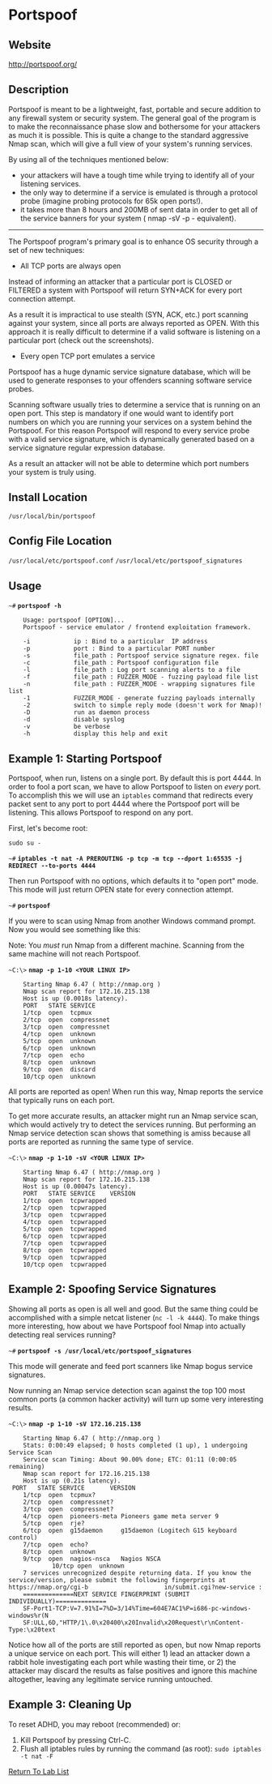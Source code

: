 Portspoof
=========

Website
-------

<http://portspoof.org/>

Description
-----------

Portspoof is meant to be a lightweight, fast, portable and secure addition to any firewall system or security system. The general goal of the program is to make the reconnaissance phase slow and bothersome for your attackers as much it is possible. This is quite a change to the standard aggressive Nmap scan, which will give a full view of your system's running services.

By using all of the techniques mentioned below:

* your attackers will have a tough time while trying to identify all of your listening services.
* the only way to determine if a service is emulated is through a protocol probe (imagine probing protocols for 65k open ports!).
* it takes more than 8 hours and 200MB of sent data in order to get all of the service banners for your system ( nmap -sV -p - equivalent).

---

The Portspoof program's primary goal is to enhance OS security through a set of new techniques:

* All TCP ports are always open

Instead of informing an attacker that a particular port is CLOSED or FILTERED a system with Portspoof will return SYN+ACK for every port connection attempt.

As a result it is impractical to use stealth (SYN, ACK, etc.) port scanning against your system, since all ports are always reported as OPEN. With this approach it is really difficult to determine if a valid software is listening on a particular port (check out the screenshots).

* Every open TCP port emulates a service

Portspoof has a huge dynamic service signature database, which will be used to generate responses to your offenders scanning software service probes.

Scanning software usually tries to determine a service that is running on an open port. This step is mandatory if one would want to identify port numbers on which you are running your services on a system behind the Portspoof. For this reason Portspoof will respond to every service probe with a valid service signature, which is dynamically generated based on a service signature regular expression database.

As a result an attacker will not be able to determine which port numbers your system is truly using.

Install Location
----------------

`/usr/local/bin/portspoof`

Config File Location
--------------------

`/usr/local/etc/portspoof.conf`
`/usr/local/etc/portspoof_signatures`

Usage
-----

`~#` **`portspoof -h`**

        Usage: portspoof [OPTION]...
        Portspoof - service emulator / frontend exploitation framework.

        -i			  ip : Bind to a particular  IP address
        -p			  port : Bind to a particular PORT number
        -s			  file_path : Portspoof service signature regex. file
        -c			  file_path : Portspoof configuration file
        -l			  file_path : Log port scanning alerts to a file
        -f			  file_path : FUZZER_MODE - fuzzing payload file list
        -n			  file_path : FUZZER_MODE - wrapping signatures file list
        -1			  FUZZER_MODE - generate fuzzing payloads internally
        -2			  switch to simple reply mode (doesn't work for Nmap)!
        -D			  run as daemon process
        -d			  disable syslog
        -v			  be verbose
        -h			  display this help and exit



Example 1: Starting Portspoof
-----------------------------

Portspoof, when run, listens on a single port. By default this is port 4444. In order to fool a port scan, we have to allow Portspoof to listen on *every* port. To accomplish this we will use an `iptables` command that redirects every packet sent to any port to port 4444 where the Portspoof port will be listening. This allows Portspoof to respond on any port.

First, let's become root:

`sudo su -`

`~#` **`iptables -t nat -A PREROUTING -p tcp -m tcp --dport 1:65535 -j REDIRECT --to-ports 4444`**

Then run Portspoof with no options, which defaults it to "open port" mode. This mode will just return OPEN state for every connection attempt.

`~#` **`portspoof`**

If you were to scan using Nmap from another Windows command prompt. Now you would see something like this:

Note: You *must* run Nmap from a different machine. Scanning from the same machine will not reach Portspoof.

`~C:\>` **`nmap -p 1-10 <YOUR LINUX IP>`**

        Starting Nmap 6.47 ( http://nmap.org )
        Nmap scan report for 172.16.215.138
        Host is up (0.0018s latency).
        PORT   STATE SERVICE
        1/tcp  open  tcpmux
        2/tcp  open  compressnet
        3/tcp  open  compressnet
        4/tcp  open  unknown
        5/tcp  open  unknown
        6/tcp  open  unknown
        7/tcp  open  echo
        8/tcp  open  unknown
        9/tcp  open  discard
        10/tcp open  unknown
   

All ports are reported as open! When run this way, Nmap reports the service that typically runs on each port.

To get more accurate results, an attacker might run an Nmap service scan, which would actively try to detect the services running. But performing an Nmap service detection scan shows that something is amiss because all ports are reported as running the same type of service.

`~C:\>` **`nmap -p 1-10 -sV <YOUR LINUX IP>`**

        Starting Nmap 6.47 ( http://nmap.org )
        Nmap scan report for 172.16.215.138
        Host is up (0.00047s latency).
        PORT   STATE SERVICE    VERSION
        1/tcp  open  tcpwrapped
        2/tcp  open  tcpwrapped
        3/tcp  open  tcpwrapped
        4/tcp  open  tcpwrapped
        5/tcp  open  tcpwrapped
        6/tcp  open  tcpwrapped
        7/tcp  open  tcpwrapped
        8/tcp  open  tcpwrapped
        9/tcp  open  tcpwrapped
        10/tcp open  tcpwrapped


Example 2: Spoofing Service Signatures
--------------------------------------

Showing all ports as open is all well and good. But the same thing could be accomplished with a simple netcat listener (`nc -l -k 4444`). To make things more interesting, how about we have Portspoof fool Nmap into actually detecting real services running?

`~#` **`portspoof -s /usr/local/etc/portspoof_signatures`**

This mode will generate and feed port scanners like Nmap bogus service signatures.

Now running an Nmap service detection scan against the top 100 most common ports (a common hacker activity) will turn up some very interesting results.

`~C:\>` **`nmap -p 1-10 -sV 172.16.215.138`**

        Starting Nmap 6.47 ( http://nmap.org )
        Stats: 0:00:49 elapsed; 0 hosts completed (1 up), 1 undergoing Service Scan
        Service scan Timing: About 90.00% done; ETC: 01:11 (0:00:05 remaining)
        Nmap scan report for 172.16.215.138
        Host is up (0.21s latency).
     PORT   STATE SERVICE       VERSION
        1/tcp  open  tcpmux?
        2/tcp  open  compressnet?
        3/tcp  open  compressnet?
        4/tcp  open  pioneers-meta Pioneers game meta server 9
        5/tcp  open  rje?
        6/tcp  open  g15daemon     g15daemon (Logitech G15 keyboard control)
        7/tcp  open  echo?
        8/tcp  open  unknown
        9/tcp  open  nagios-nsca   Nagios NSCA
                10/tcp open  unknown
        7 services unrecognized despite returning data. If you know the service/version, please submit the following fingerprints at https://nmap.org/cgi-b                     in/submit.cgi?new-service :
        ==============NEXT SERVICE FINGERPRINT (SUBMIT INDIVIDUALLY)==============
        SF-Port1-TCP:V=7.91%I=7%D=3/14%Time=604E7AC1%P=i686-pc-windows-windows%r(N
        SF:ULL,6D,"HTTP/1\.0\x20400\x20Invalid\x20Request\r\nContent-Type:\x20text

Notice how all of the ports are still reported as open, but now Nmap reports a unique service on each port. This will either 1) lead an attacker down a rabbit hole investigating each port while wasting their time, or 2) the attacker may discard the results as false positives and ignore this machine altogether, leaving any legitimate service running untouched.

Example 3: Cleaning Up
----------------------

To reset ADHD, you may reboot (recommended) or:

1. Kill Portspoof by pressing Ctrl-C.
2. Flush all iptables rules by running the command (as root): `sudo iptables -t nat -F`


[Return To Lab List](https://github.com/strandjs/IntroLabs/blob/master/IntroClassFiles/navigation.md)
